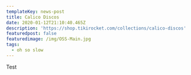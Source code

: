 ```yaml
---
templateKey: news-post
title: Calico Discos
date: 2020-01-12T21:10:40.465Z
description: 'https://shop.tikirocket.com/collections/calico-discos'
featuredpost: false
featuredimage: /img/OSS-Main.jpg
tags:
  - oh so slow
---
```

Test
